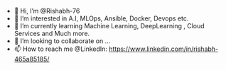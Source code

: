 - 👋 Hi, I’m @Rishabh-76
- 👀 I’m interested in A.I, MLOps, Ansible, Docker, Devops etc.
- 🌱 I’m currently learning Machine Learning, DeepLearning , Cloud Services and Much more.
- 💞️ I’m looking to collaborate on ...
- 📫 How to reach me @LinkedIn: https://www.linkedin.com/in/rishabh-465a85185/ 

<!---
Rishabh-76/Rishabh-76 is a ✨ special ✨ repository because its `README.md` (this file) appears on your GitHub profile.
You can click the Preview link to take a look at your changes.
--->
